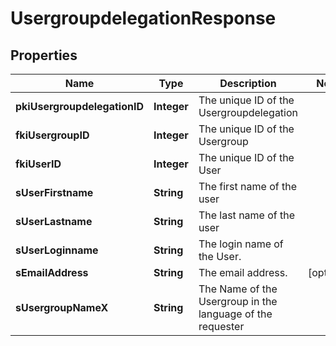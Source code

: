 

# UsergroupdelegationResponse

## Properties

Name | Type | Description | Notes
------------ | ------------- | ------------- | -------------
**pkiUsergroupdelegationID** | **Integer** | The unique ID of the Usergroupdelegation | 
**fkiUsergroupID** | **Integer** | The unique ID of the Usergroup | 
**fkiUserID** | **Integer** | The unique ID of the User | 
**sUserFirstname** | **String** | The first name of the user | 
**sUserLastname** | **String** | The last name of the user | 
**sUserLoginname** | **String** | The login name of the User. | 
**sEmailAddress** | **String** | The email address. |  [optional]
**sUsergroupNameX** | **String** | The Name of the Usergroup in the language of the requester | 




